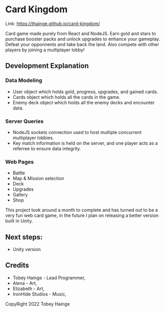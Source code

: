 # Card Kingdom

Link: https://thainge.github.io/card-kingdom/

Card game made purely from React and NodeJS. Earn gold and stars to purchase booster packs and unlock upgrades to enhance your gameplay. Defeat your opponnents and take back the land. Also compete with other players by joining a multiplayer lobby!

## Development Explanation
### Data Modeling
- User object which holds gold, progress, upgrades, and gained cards.
- Cards object which holds all the cards in the game.
- Enemy deck object which holds all the enemy decks and encounter data.
### Server Queries
- NodeJS sockets connection used to host multiple concurrent multiplayer lobbies.
- Key match information is held on the server, and one player acts as a referree to ensure data integrity.
### Web Pages
- Battle
- Map & Mission selection
- Deck
- Upgrades
- Gallery
- Shop

This project took around a month to complete and has turned out to be a very fun web card game, in the future I plan on releasing a better version built in Unity.

## Next steps:
- Unity version

## Credits 
- Tobey Hainge - Lead Programmer,
- Alena - Art,
- Elizabeth - Art,
- IronHide Studios - Music,

CopyRight 2022 Tobey Hainge
